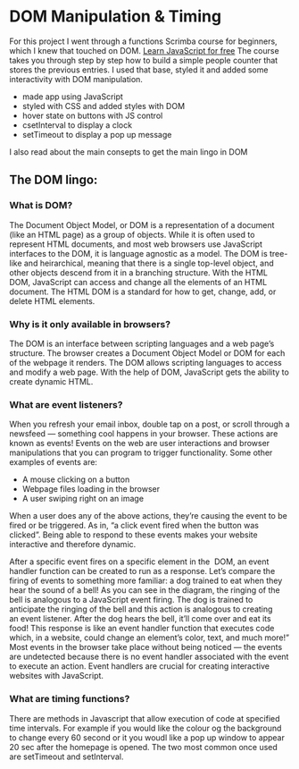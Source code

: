 # DOM Manipulation & Timing

For this project I went through a functions Scrimba course for beginners, which I knew that touched on DOM.
	[Learn JavaScript for free](https://scrimba.com/learn/learnjavascript)
The course takes you through step by step how to build a simple people counter that stores the previous entries.
I used that base, styled it and added some interactivity with DOM manipulation.

- made app using JavaScript
- styled with CSS and added styles with DOM
- hover state on buttons with JS control
- csetInterval to display a clock
- setTimeout to display a pop up message

I also read about the main consepts to get the main lingo in DOM

## The DOM lingo:
### What is DOM?
The Document Object Model, or DOM is a representation of a document (like an HTML page) as a group 
of objects. While it is often used to represent HTML documents, and most web browsers use JavaScript 
interfaces to the DOM, it is language agnostic as a model. The DOM is tree-like and heirarchical, meaning 
that there is a single top-level object, and other objects descend from it in a branching structure. 
With the HTML DOM, JavaScript can access and change all the elements of an HTML document. The HTML DOM is 
a standard for how to get, change, add, or delete HTML elements.

### Why is it only available in browsers?
The DOM is an interface between scripting languages and a web page’s structure. The browser 
creates a Document Object Model or DOM for each of the webpage it renders. The DOM allows 
scripting languages to access and modify a web page. With the help of DOM, JavaScript gets 
the ability to create dynamic HTML.

### What are event listeners?
When you refresh your email inbox, double tap on a post, or scroll through a newsfeed — something cool 
happens in your browser. These actions are known as events! Events on the web are user interactions and 
browser manipulations that you can program to trigger functionality. Some other examples of events are:

- A mouse clicking on a button
- Webpage files loading in the browser
- A user swiping right on an image

When a user does any of the above actions, they’re causing the event to be fired or be triggered. As in, 
“a click event fired when the button was clicked”. Being able to respond to these events makes your website 
interactive and therefore dynamic.

After a specific event fires on a specific element in the  DOM, an event handler function can be created to run as a response.
Let’s compare the firing of events to something more familiar: a dog trained to eat when they hear the sound of a bell! 
As you can see in the diagram, the ringing of the bell is analogous to a JavaScript event firing. The dog is trained to anticipate 
the ringing of the bell and this action is analogous to creating an event listener. After the dog hears the bell, it’ll come over 
and eat its food! This response is like an event handler function that executes code which, in a website, could change an element’s 
color, text, and much more!”
Most events in the browser take place without being noticed — the events are undetected because there is no event handler 
associated with the event to execute an action. Event handlers are crucial for creating interactive websites with JavaScript.

### What are timing functions?

There are methods in Javascript that allow execution of code at specified time intervals. For example if you would like the colour 
og the background to change every 60 second or it you woudl like a pop up window to appear 20 sec after the homepage is opened. 
The two most common once used are setTimeout and setInterval.